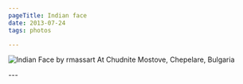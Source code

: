 ```yaml
---
pageTitle: Indian face
date: 2013-07-24
tags: photos

---
```

<p><img src="https://farm3.staticflickr.com/2856/9354676327_cb1f490cc8.jpg" alt="Indian Face by rmassart">
At Chudnite Mostove, Chepelare, Bulgaria</p>
---